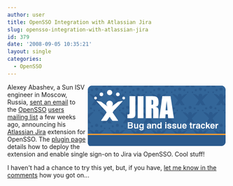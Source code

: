 ```yaml
---
author: user
title: OpenSSO Integration with Atlassian Jira
slug: opensso-integration-with-atlassian-jira
id: 379
date: '2008-09-05 10:35:21'
layout: single
categories:
  - OpenSSO
---
```


<span style="margin: 5px; float: right;">[![](images/Jira.png)](http://confluence.atlassian.com/display/JIRAEXT/Sun+Access+Manager+(OpenSSO)+Integration)</span>

Alexey Abashev, a Sun ISV engineer in Moscow, Russia, [sent an email](https://opensso.dev.java.net/servlets/ReadMsg?listName=users&msgNo=3997) to the [OpenSSO](http://opensso.org/) [users mailing list](https://opensso.dev.java.net/servlets/ProjectMailingListList) a few weeks ago, announcing his [Atlassian Jira](http://www.atlassian.com/software/jira/) extension for OpenSSO. The [plugin page](http://confluence.atlassian.com/display/JIRAEXT/Sun+Access+Manager+(OpenSSO)+Integration) details how to deploy the extension and enable single sign-on to Jira via OpenSSO. Cool stuff!

I haven't had a chance to try this yet, but, if you have, [let me know in the comments](http://blogs.sun.com/superpat/entry/opensso_integration_with_atlassian_jira#comments) how you got on...